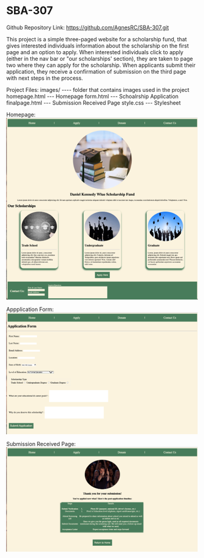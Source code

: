 # SBA-307

Github Repository Link: https://github.com/AgnesRC/SBA-307.git

This project is a simple three-paged website for a scholarship fund, that gives interested individuals information about the scholarship on the first page and an option to apply. When interested individuals click to apply (either in the nav bar or "our scholarships' section), they are taken to page two where they can apply for the scholarship. When applicants submit their application, they receive a confirmation of submission on the third page with next steps in the process. 

Project Files:
images/ ---- folder that contains images used in the project
homepage.html --- Homepage
form.html --- Schoalrship Application
finalpage.html --- Submission Received Page
style.css --- Stylesheet

Homepage:
![Alt text](/images/Homepage.png)

Appplication Form:
![Alt text](/images/Page2.png)

Submission Received Page:
![Alt text](/images/Page3.png)